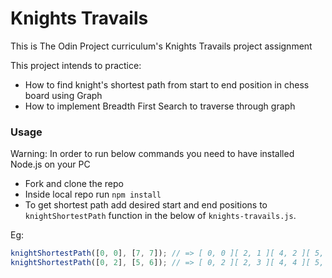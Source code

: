 # Knights Travails

This is The Odin Project curriculum's Knights Travails project assignment

This project intends to practice:

- How to find knight's shortest path from start to end position in chess board using Graph
- How to implement Breadth First Search to traverse through graph

### Usage

Warning: In order to run below commands you need to have installed Node.js on your PC

- Fork and clone the repo
- Inside local repo run `npm install`
- To get shortest path add desired start and end positions to `knightShortestPath` function in the below of `knights-travails.js`.

Eg:

```js
knightShortestPath([0, 0], [7, 7]); // => [ 0, 0 ][ 2, 1 ][ 4, 2 ][ 5, 0 ]
knightShortestPath([0, 2], [5, 6]); // => [ 0, 2 ][ 2, 3 ][ 4, 4 ][ 5, 6 ]
```
